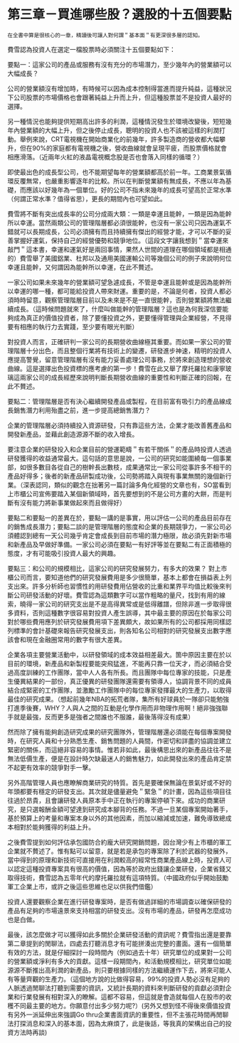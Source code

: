 # 第三章－買進哪些股？選股的十五個要點


`在全書中算是很核心的一章，精讀後可讓人對何謂＂基本面＂有更深很多層的認知。`

 

費雪認為投資人在選定一檔股票時必須關注十五個要點如下：

要點一：這家公司的產品或服務有沒有充分的市場潛力，至少幾年內的營業額可以大幅成長？

公司的營業額沒有增加時，有時候可以因為成本控制得當進而提升純益，這種狀況下公司股票的市場價格也會跟著純益上升而上升，但這種股票並不是投資人最好的選擇。

另一種情況也能夠提供短期高出許多的利潤，這種情況發生於環境改變後，短短幾年內營業額的大幅上升，但之後停止成長，聰明的投資人也不該被這樣的利潤打動。舉例來說，CRT電視機在開始商業化的前幾年，許多製造商的營收都大幅攀升，但在90%的家庭都有電視機之後，營收曲線就會呈現平疲，而股票價格就會相應滑落。（近兩年火紅的液晶電視概念股是否也會落入同樣的循環？）

即使最出色的成長型公司，也不能期望每年的營業額都高於前一年。工商業景氣循環反覆無常，也嚴重影響逐年的比較。所以在判斷營業額有無成長，不應以年為基礎，而應該以好幾年為一個單位。好的公司不指未來幾年的成長可望高於正常水準（何謂正常水準？值得省思），更長的期間內也可望如此。

費雪將不斷有突出成長率的公司分成兩大類：一類是幸運且能幹，一類是因為能幹所以幸運。當然兩類公司的管理階層都必須很能幹，也沒有一家公司只因為運氣不錯就可以長期成長，公司必須擁有而且持續擁有傑出的經營才能，才可以不斷的妥善掌握好運氣，保持自己的經營優勢和競爭地位。（這段文字讓我想到＂當幸運來敲門＂這本書，幸運和運氣好是兩回事情，果然人世間的道理在哪個領域都是相通的）費雪舉了美國鋁業、杜邦以及通用美國運輸公司等幾個公司的例子來說明何位幸運且能幹，又何謂因為能幹所以幸運，在此不贅述。

一家公司如果未來幾年的營業額可望急遽成長，不管是幸運且能幹或是因為能幹所以幸運的哪一種，都可能給投資人帶來財運。重要的是，不論是何者，投資人都必須時時留意，觀察管理階層目前以及未來是不是一直很能幹，否則營業額將無法繼續成長。（這時候問題就來了，什麼叫做能幹的管理階層？這也是為何我深信要能夠成為真正的價值投資者，除了要懂投資之外，更要懂得管理與企業經營，不見得要有相應的執行力去實踐，至少要有眼光判斷）

對投資人而言，正確研判一家公司的長期營收曲線極其重要。而如果一家公司的管理階層十分出色，而且整個行業將有技術上的變遷，研發進步神速，精明的投資人應提高警覺，留意管理階層有沒有能力妥善處理公司事務，於將來創造理想的營收曲線。這是選擇出色投資標的應考慮的第一步！費雪在此又舉了摩托羅拉和康寧玻璃這兩家公司的成長經歷來說明判斷長期營收曲線的重要性和判斷正確的回報，在此不贅述。

 

要點二：管理階層是否有決心繼續開發產品或製程，在目前富有吸引力的產品線成長銷售潛力利用殆盡之前，進一步提高總銷售潛力？

企業的管理階層必須持續投入資源研發，只有靠這些方法，企業才能改善舊產品和開發新產品，並藉此創造源源不斷的收入增長。

要注意企業的研發投入和企業目前的營運範疇＂有若干關係＂的產品時投資人透過研發獲得的收益通常最大。這句話的意思是說，一公司的研究如能圍繞每一個事業部，如很多數目各從自己的樹幹長出數枝，成果通常比一家公司從事許多不相干的產品好得多；後者的新產品研製成功後，公司勢將踏入與現有事業無關的幾個新行業。（深表認同，類似的觀念在拙著另一篇討論多角化經營的文章也有，SO當看到上市櫃公司宣佈要踏入某個新領域時，首先要想到的不是公司方畫的大餅，而是判斷有沒有能力將新事業做起來而且做得好）

要點二和要點一的差異在於，要點一講的是事實，用以評估一公司的產品目前存在的銷售成長潛力；要點二談的是管理階層的態度和企業的長期競爭力，一家公司必須體認到總有一天公司幾乎肯定會成長到目前市場的潛力極限，故必須先對新市場和新產品及早做好準備。一家公司必須在要點一有好評等並在要點二有正面積極的態度，才有可能吸引投資人最大的興趣。

 

要點三：和公司的規模相比，這家公司的研究發展努力，有多大的效果？
對上市櫃公司而言，要知道他們的研究發展費用是多少很簡單，基本上都會在損益表上列支出來。許多分析師也習慣性的用研發費用佔營收的比重和業界平均值比較後來判斷公司研發活動的好壞。費雪認為這類數字可以當作粗略的量尺，找到有用的線索，曉得一家公司的研究支出是不是高得異常或是低得離譜，但除非進一步取得很多資料，否則這種數字很容易對投資人產生誤導，其中最主要的原因在於每家公司對於哪些費用應列於研究發展費用項下差異頗大，故如果所有的公司都採用同樣認列標準的會計基礎來報告研究發展支出，則各知名公司相對的研究發展支出數字應該會和現在金融圈常用的數字有很大差異。

企業各項主要營業活動中，以研發領域的成本效益相差最大。箇中原因主要在於以目前的環境，新產品和新製程要能突飛猛進，不能再只靠一位天才，而必須結合受過高度訓練的工作團隊，當中人人各有所長。而且團隊中每位專家的技能，只是產生優異結果的一部份，真正優異的研發團隊還需要有領導人，協調背景不同的成員結合成緊密的工作團隊，並激勵工作團隊中的每位專家發揮最大的生產力，以取得最佳的研究成果。（想起前幾年NBA的拓荒者隊，集所有好球員於一隊卻只能勉強打進季後賽，WHY？人與人之間的互動是化學作用而非物理作用啊！絕非強強聯手就是最強，反而更多是強者之間誰也不服誰，最後落得沒有成果）

然而除了擁有能夠創造研究成果的研究團隊外，管理階層還必須能在每個專案開發時，在研究人員和十分熟悉生產、銷售問題的人員間，作密切和詳盡的協調並建立緊密的關係，而這絕非容易的事情。惟若非如此，最後構思出來的新產品往往不是無法低價生產，便是在設計時欠缺最迷人的銷售魅力，如此開發出來的產品肯定禁不起更有效率的競爭對手一擊。

另外高階管理人員也應瞭解商業研究的特質。首先是要確保無論在景氣好或不好的年頭都要有穩定的研發支出。其次就是儘量避免＂緊急＂的計畫，因為這些項目往往過於昂貴，且會讓研發人員原本手中正在執行的專案停頓下來。成功的商業研究，是只選報酬金額可望達到研究成本腳背的任務。不過一旦某個專案開始著手，基於預算上的考量和專案本身以外的其他因素，而加以縮減或加速，難免導致總成本相對於能夠獲得的利益上升。

之後費雪提到如何評估承包國防合約龐大研究開銷問題，因台灣少有上市櫃的軍工企業就不贅述了。惟有點可以留意，就是若是承包的專案除了利於武器的發展外，當中得到的原理和新技術可直接用在利潤較高的經常性商業產品線上時，投資人可以認定這種投資專案具有很高的價值，因為等於政府出錢讓企業研發，企業省錢又取得技術，費雪認為五零年代的摩托羅拉就有這項特質。（中國政府似乎開始鼓勵軍工企業上市，或許之後這些思維也足以供我們借鑑）

投資人還要觀察企業在進行研發專案時，是否有做過詳細的市場調查以確保研發的產品有足夠的市場遠景來支持相當的研發支出。沒有市場的產品，研發再怎麼成功也是白做。

最後，該怎麼做才可以獲得如此多關於企業研發活動的資訊呢？費雪指出還是要靠第二章提到的閒聊法，四處去打聽消息才有可能拼湊出完整的畫面。還有一個簡單有效的方法，就是仔細探討一段時間內（例如過去十年）研究單位的成果對一公司的營業額或淨利有多大的貢獻。這樣一段期間內，和活動規模相比，研究單位如能源源不斷推出高利潤的新產品，則只要根據同樣的方法繼續運作下去，將來可能人有等量齊觀的生產力。（這個地方說的比做得容易，99%的投資人勢必沒有足夠的人脈透過閒聊法打聽到需要的資訊，又統計長期的資料來判斷研發的貢獻必須對企業和行業發展有相對深入的瞭解。這都不容易，但這就是會造就每個人在股市的收穫不同最主要的地方。你願意付出多少努力呢?）(另外又想到怪不得後來價值投資有另外一派延伸出來強調Go thru企業書面資訊的重要性，但不主張花時間再閒聊法打探消息和深入的基本面，因為太麻煩了，此是後話，等我真的架構出自己的投資方法時再談)